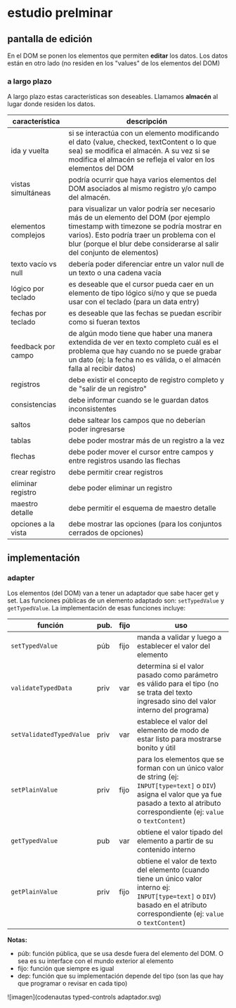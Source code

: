 # estudio prelminar

## pantalla de edición

En el DOM se ponen los elementos que permiten **editar** los datos. Los datos están en otro lado 
(no residen en los "values" de los elementos del DOM)

### a largo plazo

A largo plazo estas características son deseables. Llamamos **almacén** al lugar donde residen los datos. 

característica      | descripción
--------------------|--------------
ida y vuelta        | si se interactúa con un elemento modificando el dato (value, checked, textContent o lo que sea) se modifica el almacén. A su vez si se modifica el almacén se refleja el valor en los elementos del DOM
vistas simultáneas  | podría ocurrir que haya varios elementos del DOM asociados al mismo registro y/o campo del almacén.
elementos complejos | para visualizar un valor podría ser necesario más de un elemento del DOM (por ejemplo timestamp with timezone se podría mostrar en varios). Esto podría traer un problema con el blur (porque el blur debe considerarse al salir del conjunto de elementos)
texto vacío vs null | debería poder diferenciar entre un valor null de un texto o una cadena vacía
lógico por teclado  | es deseable que el cursor pueda caer en un elemento de tipo lógico sí/no y que se pueda usar con el teclado (para un data entry)
fechas por teclado  | es deseable que las fechas se puedan escribir como si fueran textos
feedback por campo  | de algún modo tiene que haber una manera extendida de ver en texto completo cuál es el problema que hay cuando no se puede grabar un dato (ej: la fecha no es válida, o el almacén falla al recibir datos)
registros           | debe existir el concepto de registro completo y de "salir de un registro"
consistencias       | debe informar cuando se le guardan datos inconsistentes
saltos              | debe saltear los campos que no deberían poder ingresarse
tablas              | debe poder mostrar más de un registro a la vez
flechas             | debe poder mover el cursor entre campos y entre registros usando las flechas
crear registro      | debe permitir crear registros
eliminar registro   | debe poder eliminar un registro
maestro detalle     | debe permitir el esquema de maestro detalle
opciones a la vista | debe mostrar las opciones (para los conjuntos cerrados de opciones)

## implementación

### adapter

Los elementos (del DOM) van a tener un adaptador que sabe hacer get y set. 
Las funciones públicas de un elemento adaptado son: `setTypedValue` y `getTypedValue`. La implementación de esas funciones incluye:

función                  | pub. | fijo | uso
-------------------------|------|------|-----------------
`setTypedValue`          | púb  | fijo | manda a validar y luego a establecer el valor del elemento
`validateTypedData`      | priv | var  | determina si el valor pasado como parámetro es válido para el tipo (no se trata del texto ingresado sino del valor interno del programa)
`setValidatedTypedValue` | priv | var  | establece el valor del elemento de modo de estar listo para mostrarse bonito y útil
`setPlainValue`          | priv | fijo | para los elementos que se forman con un único valor de string (ej: `INPUT[type=text]` o `DIV`) asigna el valor que ya fue pasado a texto al atributo correspondiente (ej: `value` o `textContent`)
`getTypedValue`          | pub  | var  | obtiene el valor tipado del elemento a partir de su contenido interno
`getPlainValue`          | priv | fijo | obtiene el valor de texto del elemento (cuando tiene un único valor interno ej: `INPUT[type=text]` o `DIV`) basado en el atributo correspondiente (ej: `value` o `textContent`)



**Notas:** 
  * púb: función pública, que se usa desde fuera del elemento del DOM. O sea es su interface con el mundo exterior al elemento
  * fijo: función que siempre es igual
  * dep: función que su implementación depende del tipo (son las que hay que programar o revisar en cada tipo)

![imagen](codenautas typed-controls adaptador.svg)